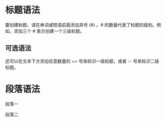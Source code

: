 # 标题语法
要创建标题，请在单词或短语前面添加井号 (#) 。# 的数量代表了标题的级别。例如，添加三个 # 表示创建一个三级标题。

可选语法
--
还可以在文本下方添加任意数量的 == 号来标识一级标题，或者 -- 号来标识二级标题。

# 段落语法
段落一

段落二